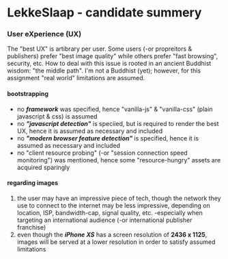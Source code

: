 # LekkeSlaap - candidate summery

### User eXperience (UX)
The "best UX" is artibrary per user. Some users (-or propreitors & publishers) prefer "best image quality" while others prefer "fast browsing", security, etc.
How to deal with this issue is rooted in an ancient Buddhist wisdom: "the middle path".
I'm not a Buddhist (yet); however, for this assignment "real world" limitations are assumed.

#### bootstrapping
- no ***framework*** was specified, hence "vanilla-js" & "vanilla-css" (plain javascript & css) is assumed
- no ***"javascript detection"*** is speciied, but is required to render the best UX, hence it is assumed as necessary and included
- no ***"modern browser feature detection"*** is specified, hence it is assumed as necessary and included
- no "client resource probing" (-or "session connection speed monitoring") was mentioned, hence some "resource-hungry" assets are acquired sparingly

#### regarding images 
1. the user may have an impressive piece of tech, though the network they use to connect to the internet may be less impressive, depending on location, ISP, bandwidth-cap, signal quality, etc. -especially when targeting an international audience (-or international publisher franchise)
2. even though the ***iPhone XS*** has a screen resolution of **2436 x 1125**, images will be served at a lower resolution in order to satisfy assumed limitations
